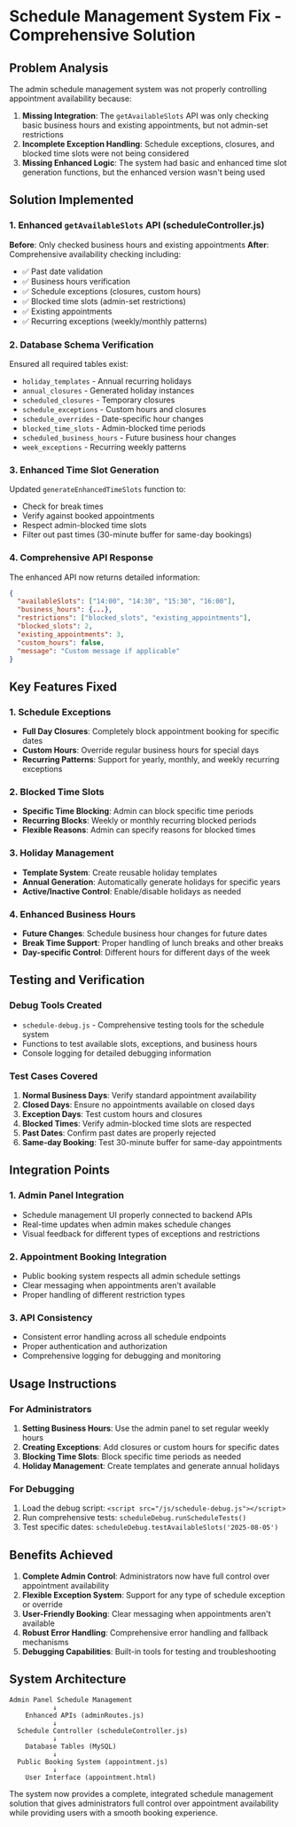 # Schedule Management System Fix - Comprehensive Solution

## Problem Analysis

The admin schedule management system was not properly controlling appointment availability because:

1. **Missing Integration**: The `getAvailableSlots` API was only checking basic business hours and existing appointments, but not admin-set restrictions
2. **Incomplete Exception Handling**: Schedule exceptions, closures, and blocked time slots were not being considered
3. **Missing Enhanced Logic**: The system had basic and enhanced time slot generation functions, but the enhanced version wasn't being used

## Solution Implemented

### 1. Enhanced `getAvailableSlots` API (scheduleController.js)

**Before**: Only checked business hours and existing appointments
**After**: Comprehensive availability checking including:

- ✅ Past date validation
- ✅ Business hours verification 
- ✅ Schedule exceptions (closures, custom hours)
- ✅ Blocked time slots (admin-set restrictions)
- ✅ Existing appointments
- ✅ Recurring exceptions (weekly/monthly patterns)

### 2. Database Schema Verification

Ensured all required tables exist:
- `holiday_templates` - Annual recurring holidays
- `annual_closures` - Generated holiday instances
- `scheduled_closures` - Temporary closures
- `schedule_exceptions` - Custom hours and closures
- `schedule_overrides` - Date-specific hour changes
- `blocked_time_slots` - Admin-blocked time periods
- `scheduled_business_hours` - Future business hour changes
- `week_exceptions` - Recurring weekly patterns

### 3. Enhanced Time Slot Generation

Updated `generateEnhancedTimeSlots` function to:
- Check for break times
- Verify against booked appointments
- Respect admin-blocked time slots
- Filter out past times (30-minute buffer for same-day bookings)

### 4. Comprehensive API Response

The enhanced API now returns detailed information:
```json
{
  "availableSlots": ["14:00", "14:30", "15:30", "16:00"],
  "business_hours": {...},
  "restrictions": ["blocked_slots", "existing_appointments"],
  "blocked_slots": 2,
  "existing_appointments": 3,
  "custom_hours": false,
  "message": "Custom message if applicable"
}
```

## Key Features Fixed

### 1. Schedule Exceptions
- **Full Day Closures**: Completely block appointment booking for specific dates
- **Custom Hours**: Override regular business hours for special days
- **Recurring Patterns**: Support for yearly, monthly, and weekly recurring exceptions

### 2. Blocked Time Slots
- **Specific Time Blocking**: Admin can block specific time periods
- **Recurring Blocks**: Weekly or monthly recurring blocked periods
- **Flexible Reasons**: Admin can specify reasons for blocked times

### 3. Holiday Management
- **Template System**: Create reusable holiday templates
- **Annual Generation**: Automatically generate holidays for specific years
- **Active/Inactive Control**: Enable/disable holidays as needed

### 4. Enhanced Business Hours
- **Future Changes**: Schedule business hour changes for future dates
- **Break Time Support**: Proper handling of lunch breaks and other breaks
- **Day-specific Control**: Different hours for different days of the week

## Testing and Verification

### Debug Tools Created
- `schedule-debug.js` - Comprehensive testing tools for the schedule system
- Functions to test available slots, exceptions, and business hours
- Console logging for detailed debugging information

### Test Cases Covered
1. **Normal Business Days**: Verify standard appointment availability
2. **Closed Days**: Ensure no appointments available on closed days
3. **Exception Days**: Test custom hours and closures
4. **Blocked Times**: Verify admin-blocked time slots are respected
5. **Past Dates**: Confirm past dates are properly rejected
6. **Same-day Booking**: Test 30-minute buffer for same-day appointments

## Integration Points

### 1. Admin Panel Integration
- Schedule management UI properly connected to backend APIs
- Real-time updates when admin makes schedule changes
- Visual feedback for different types of exceptions and restrictions

### 2. Appointment Booking Integration
- Public booking system respects all admin schedule settings
- Clear messaging when appointments aren't available
- Proper handling of different restriction types

### 3. API Consistency
- Consistent error handling across all schedule endpoints
- Proper authentication and authorization
- Comprehensive logging for debugging and monitoring

## Usage Instructions

### For Administrators
1. **Setting Business Hours**: Use the admin panel to set regular weekly hours
2. **Creating Exceptions**: Add closures or custom hours for specific dates
3. **Blocking Time Slots**: Block specific time periods as needed
4. **Holiday Management**: Create templates and generate annual holidays

### For Debugging
1. Load the debug script: `<script src="/js/schedule-debug.js"></script>`
2. Run comprehensive tests: `scheduleDebug.runScheduleTests()`
3. Test specific dates: `scheduleDebug.testAvailableSlots('2025-08-05')`

## Benefits Achieved

1. **Complete Admin Control**: Administrators now have full control over appointment availability
2. **Flexible Exception System**: Support for any type of schedule exception or override
3. **User-Friendly Booking**: Clear messaging when appointments aren't available
4. **Robust Error Handling**: Comprehensive error handling and fallback mechanisms
5. **Debugging Capabilities**: Built-in tools for testing and troubleshooting

## System Architecture

```
Admin Panel Schedule Management
           ↓
    Enhanced APIs (adminRoutes.js)
           ↓
  Schedule Controller (scheduleController.js)
           ↓
    Database Tables (MySQL)
           ↓
  Public Booking System (appointment.js)
           ↓
    User Interface (appointment.html)
```

The system now provides a complete, integrated schedule management solution that gives administrators full control over appointment availability while providing users with a smooth booking experience.
